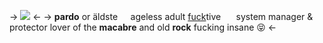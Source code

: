 -> ![](https://files.catbox.moe/yb4my9.gif) <-
-> **pardo** or äldste⠀⠀ageless adult
[fuck](https://hotlinemiami.fandom.com/wiki/Manny_Pardo)tive ⠀⠀system manager & protector 
lover of the **macabre** and old **rock**
fucking insane 😝 <-